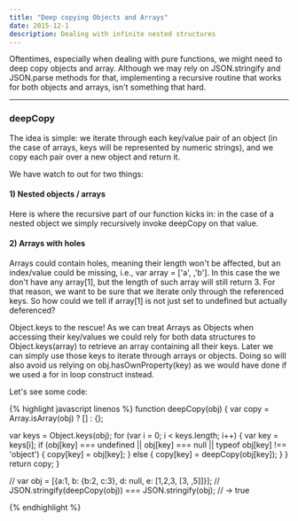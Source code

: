 ```yaml
---
title: "Deep copying Objects and Arrays"
date: 2015-12-1
description: Dealing with infinite nested structures
---
```


Oftentimes, especially when dealing with pure functions, we might need to deep copy objects and array. Although we may rely on JSON.stringify and JSON.parse methods for that, implementing a recursive routine that works for both objects and arrays, isn't something that hard.

***

### deepCopy

The idea is simple: we iterate through each key/value pair of an object (in the case of arrays, keys will be represented by numeric strings), and we copy each pair over a new object and return it.

We have watch to out for two things:

#### 1) Nested objects / arrays

Here is where the recursive part of our function kicks in: in the case of a nested object we simply recursively invoke deepCopy on that value.

#### 2) Arrays with holes

Arrays could contain holes, meaning their length won't be affected, but an index/value could be missing, i.e., var array = ['a', ,'b']. In this case the we don't have any array[1], but the length of such array will still return 3. For that reason, we want to be sure that we iterate only through the referenced keys. So how could we tell if array[1] is not just set to undefined but actually deferenced? 

Object.keys to the rescue! As we can treat Arrays as Objects when accessing their key/values we could rely for both data structures to  Object.keys(array) to retrieve an array containing all their keys. Later we can simply use those keys to iterate through arrays or objects. Doing so will also avoid us relying on obj.hasOwnProperty(key) as we would have done if we used a for in loop construct instead.


Let's see some code:

{% highlight javascript linenos %}
function deepCopy(obj) {
  var copy = Array.isArray(obj) ? [] : {};

  var keys = Object.keys(obj);
  for (var i = 0; i < keys.length; i++) {
    var key = keys[i];
    if (obj[key] === undefined || obj[key] === null || typeof obj[key] !== 'object') {
      copy[key] = obj[key]; 
    } else {
      copy[key] = deepCopy(obj[key]);
    }
  }
  return copy;
}

// var obj = [{a:1, b: {b:2, c:3}, d: null, e: [1,2,3, [3, ,5]]}];
// JSON.stringify(deepCopy(obj)) === JSON.stringify(obj);
// -> true

{% endhighlight %}


